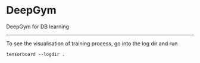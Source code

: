 # DeepGym

DeepGym for DB learning

---

To see the visualisation of training process, go into the log dir and run

```
tensorboard --logdir .
```

